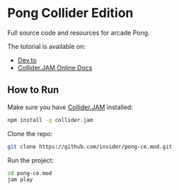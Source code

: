 # Pong Collider Edition

Full source code and resources for arcade Pong.

The tutorial is available on:

* [Dev.to](https://dev.to/invader/make-pong-with-javascript-collider-jam-ae6)
* [Collider.JAM Online Docs](http://collider.land/help/#.pong)

## How to Run

Make sure you have [Collider.JAM](http://collider.land) installed:

```bash
npm install -g collider.jam
```

Clone the repo:

```bash
git clone https://github.com/invider/pong-ce.mod.git
```

Run the project:

```bash
cd pong-ce.mod
jam play
```

